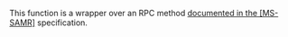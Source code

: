 This function is a wrapper over an RPC method [documented in the [MS-SAMR]](https://learn.microsoft.com/en-us/openspecs/windows_protocols/ms-samr/6bdc92c0-c692-4ffb-9de7-65858b68da75) specification.
